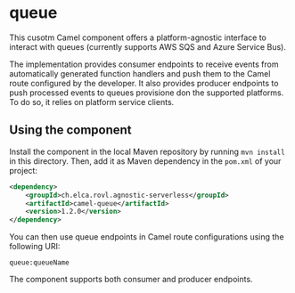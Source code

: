 # queue

This cusotm Camel component offers a platform-agnostic interface to interact with queues (currently supports AWS SQS and Azure Service Bus).

The implementation provides consumer endpoints to receive events from automatically generated function handlers and push them to the Camel route configured by the developer. It also provides producer endpoints to push processed events to queues provisione don the supported platforms. To do so, it relies on platform service clients.

## Using the component

Install the component in the local Maven repository by running `mvn install` in this directory. Then, add it as Maven dependency in the `pom.xml` of your project:

```xml
<dependency>
    <groupId>ch.elca.rovl.agnostic-serverless</groupId>
    <artifactId>camel-queue</artifactId>
    <version>1.2.0</version>
</dependency>
```

You can then use queue endpoints in Camel route configurations using the following URI:

`queue:queueName`

The component supports both consumer and producer endpoints.